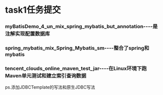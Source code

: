 <h1>task1任务提交</h1>
<h3>myBatisDemo_4_un_mix_spring_mybatis_but_annotation----是注解实现配置数据库</h3>
<h3>spring_mybatis_mix_Spring_Mybatis_sm----整合了spring和mybatis</h3>
<h3>tencent_clouds_online_maven_test_jar----在Linux环境下跑Maven单元测试和建立索引查询数据</h3>
<p>ps.添加JDBCTemplate的写法和原生JDBC写法</p>
